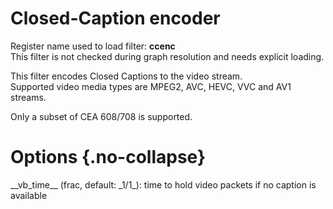 <!-- automatically generated - do not edit, patch gpac/applications/gpac/gpac.c -->

# Closed-Caption encoder  
  
Register name used to load filter: __ccenc__  
This filter is not checked during graph resolution and needs explicit loading.  
  
This filter encodes Closed Captions to the video stream.  
Supported video media types are MPEG2, AVC, HEVC, VVC and AV1 streams.  
  
Only a subset of CEA 608/708 is supported.  
  

# Options  {.no-collapse}  
  
<div markdown class="option">  
<a id="vb_time">__vb_time__</a> (frac, default: _1/1_): time to hold video packets if no caption is available  
</div>  
  
